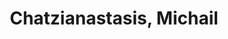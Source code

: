 ---
layout: member
inline: false
group: Member
group_rank: 2
team_frontpage: true

title: Chatzianastasis, Michail
description:
lastname: Chatzianastasis
publications: 'author^=*Chatzianastasis'


teaser:

profile:
    name: Michail Chatzianastasis
    align: right
    image: members/mchatzianastasis-profile.jpg
    position: Visiting Graduate Student
    email: mixalisx97@gmail.com
    website: https://michailchatzianastasis.github.io/
    github: MichailChatzianastasis
    twitter: MichailChatzia1
    address: École Polytechnique, Paris, France.
---